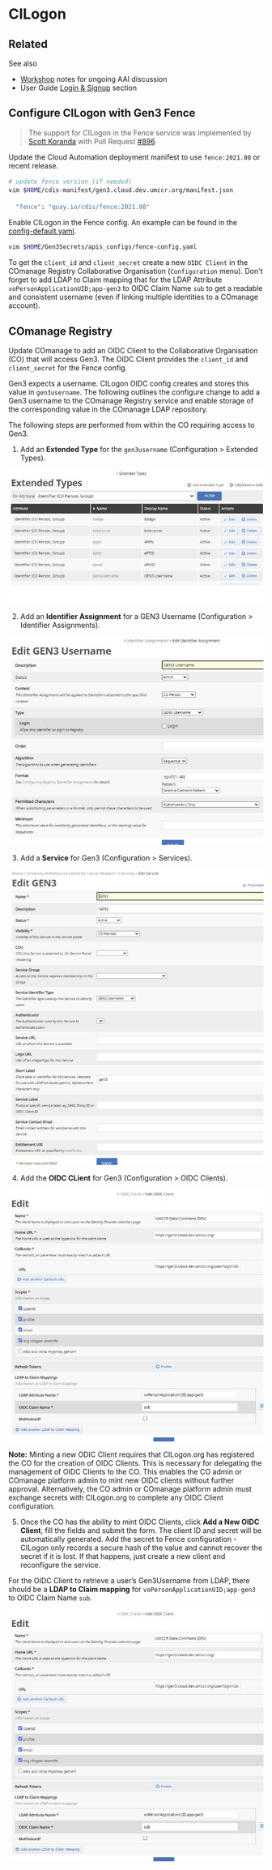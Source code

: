 # CILogon

## Related

See also

- [Workshop](../workshop) notes for ongoing AAI discussion
- User Guide [Login & Signup](../user-guide/login-signup.md) section

## Configure CILogon with Gen3 Fence

> The support for CILogon in the Fence service was implemented by [Scott Koranda](https://github.com/skoranda) with Pull Request [#896](https://github.com/uc-cdis/fence/pull/896).

Update the Cloud Automation deployment manifest to use `fence:2021.08` or recent release.

```bash
# update fence version (if needed)
vim $HOME/cdis-manifest/gen3.cloud.dev.umccr.org/manifest.json

  "fence": "quay.io/cdis/fence:2021.08"
```

Enable CILogon in the Fence config. An example can be found in the [config-default.yaml](https://github.com/uc-cdis/fence/blob/master/fence/config-default.yaml).
```bash
vim $HOME/Gen3Secrets/apis_configs/fence-config.yaml
```

To get the `client_id` and `client_secret` create a new `OIDC Client` in the COmanage Registry Collaborative Organisation (`Configuration` menu). Don't forget to add LDAP to Claim mapping that for the LDAP Attribute `voPersonApplicationUID;app-gen3` to OIDC Claim Name `sub` to get a readable and consistent username (even if linking multiple identities to a COmanage account).

## COmanage Registry

Update COmanage to add an OIDC Client to the Collaborative Organisation (CO) that will access Gen3. The OIDC Client provides the `client_id` and `client_secret` for the Fence config.

Gen3 expects a username. CILogon OIDC config creates and stores this value in `gen3username`. The following outlines the configure change to add a Gen3 username to the COmanage Registry service and enable storage of the corresponding value in the COmanage LDAP repository.

The following steps are performed from within the CO requiring access to Gen3.
1) Add an **Extended Type** for the `gen3username` (Configuration > Extended Types).

<img src="./imgs/extended types.jpg"/>

2) Add an **Identifier Assignment** for a GEN3 Username (Configuration > Identifier Assignments).

<img src="./imgs/identifier assignment.jpg"/>

3) Add a **Service** for Gen3 (Configuration > Services).

<img src="./imgs/services.jpg"/>

4) Add the **OIDC CLient** for Gen3 (Configuration > OIDC Clients).

<img src="./imgs/OIDC client.jpg"/>

**Note:** Minting a new ODIC Client requires that CILogon.org has registered the CO for the creation of OIDC Clients. This is necessary for delegating the management of OIDC Clients to the CO. This enables the CO admin or COmanage platform admin to mint new OIDC clients without further approval. Alternatively, the CO admin or COmanage platform admin must exchange secrets with CILogon.org to complete any OIDC Client configuration.

5) Once the CO has the ability to mint OIDC Clients, click **Add a New OIDC Client**, fill the fields and submit the form. The client ID and secret will be automatically generated. Add the secret to Fence configuration - CILogon only records a secure hash of the value and cannot recover the secret if it is lost. If that happens, just create a new client and reconfigure the service.

For the OIDC Client to retrieve a user’s Gen3Username from LDAP, there should be a **LDAP to Claim mapping** 
for `voPersonApplicationUID;app-gen3` to OIDC Claim Name `sub`.

<img src="./imgs/OIDC client.jpg"/>
